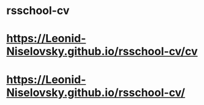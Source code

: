 # rsschool-cv
# https://Leonid-Niselovsky.github.io/rsschool-cv/cv
# https://Leonid-Niselovsky.github.io/rsschool-cv/
